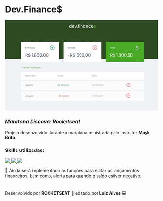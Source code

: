 # Dev.Finance$

<img alt="DevFinances" title="DevFinances" src="https://raw.githubusercontent.com/LuizAlves01/DevFinances/main/assets/dev_finances.JPG"/>

### _Maratona Discover Rocketseat_ 

Projeto desenvolvido durante a maratona ministrada pelo instrutor **Mayk Brito**.

### Skills utilizadas:

<p>
  <a href='#'>
      <img src="https://skillicons.dev/icons?i=html"/>
  </a>
  <a href='#'>
      <img src="https://skillicons.dev/icons?i=css"/>
  </a>
  <a href='#'>
      <img src="https://skillicons.dev/icons?i=js"/>
  </a>
</p>

:rocket: Ainda será implementado as funções para editar os lançamentos financeiros, bem como, alerta para quando o saldo estiver negativo.
#

Desenvolvido por  **ROCKETSEAT**  :purple_heart: editado por **Luiz Alves**  :computer:
